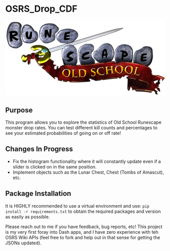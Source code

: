 # OSRS_Drop_CDF
![OSRS_LOGO](assets/LOGO.png)

## Purpose
This program allows you to explore the statistics of Old School Runescape monster drop rates. You can test different kill counts and percentages to see your estimated probabilities of going on or off rate!

## Changes In Progress
* Fix the histogram functionality where it will constantly update even if a slider is clicked on in the same position.
* Implement objects such as the Lunar Chest, Chest (Tombs of Amascut), etc. 

## Package Installation
It is HIGHLY recommended to use a virtual environment and use:
`pip install -r requirements.txt` 
to obtain the required packages and version as easily as possible.

Please reach out to me if you have feedback, bug reports, etc! This project is my very first foray into Dash apps, and I have zero experience with teh OSRS Wiki APIs (feel free to fork and help out in that sense for getting the JSONs updated).
